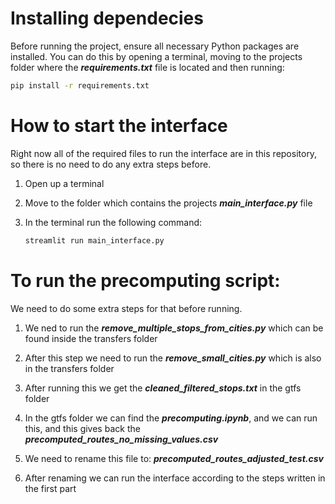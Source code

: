 # Installing dependecies

Before running the project, ensure all necessary Python packages are installed. You can do this by opening a terminal, moving to the projects folder where the ***requirements.txt*** file is located and then running:

```bash
pip install -r requirements.txt
```

# How to start the interface

Right now all of the required files to run the interface are in this repository, so there is no need to do any extra steps before.

1. Open up a terminal

2. Move to the folder which contains the projects ***main_interface.py*** file

3. In the terminal run the following command:
   
   ```bash
   streamlit run main_interface.py
   ```

# To run the precomputing script:

We need to do some extra steps for that before running.

1. We ned to run the ***remove_multiple_stops_from_cities.py*** which can be found inside the transfers folder

2. After this step we need to run the ***remove_small_cities.py*** which is also in the transfers folder

3. After running this we get the ***cleaned_filtered_stops.txt*** in the gtfs folder

4. In the gtfs folder we can find the ***precomputing.ipynb***, and we can run this, and this gives back the ***precomputed_routes_no_missing_values.csv***

5. We need to rename this file to: ***precomputed_routes_adjusted_test.csv***

6. After renaming we can run the interface according to the steps written in the first part


